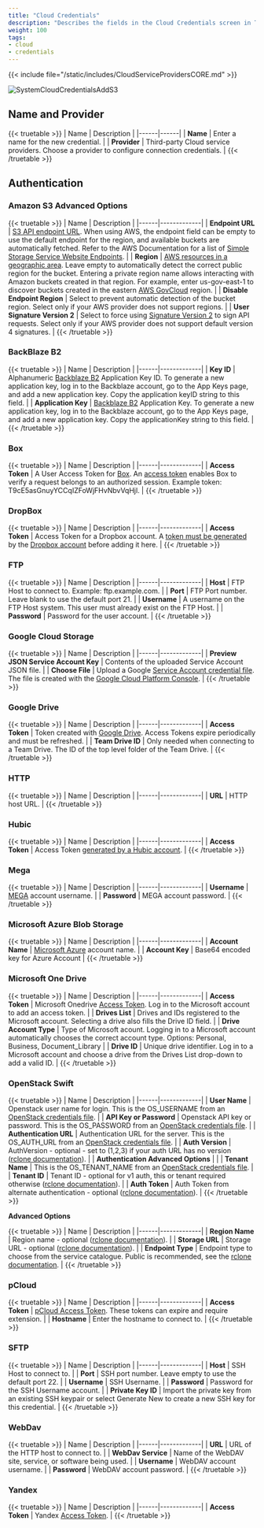 ```yaml
---
title: "Cloud Credentials"
description: "Describes the fields in the Cloud Credentials screen in TrueNAS CORE."
weight: 100
tags:
- cloud
- credentials
---
```


{{< include file="/static/includes/CloudServiceProvidersCORE.md" >}}

![SystemCloudCredentialsAddS3](/images/CORE/System/SystemCloudCredentialsAddS3.png "Adding new Cloud Credential: S3")

## Name and Provider

{{< truetable >}}
| Name | Description |
|------|------|
| **Name** | Enter a name for the new credential. |
| **Provider** | Third-party Cloud service providers. Choose a provider to configure connection credentials. |
{{< /truetable >}}

## Authentication

### Amazon S3 Advanced Options

{{< truetable >}}
| Name | Description |
|------|-------------|
| **Endpoint URL** | [S3 API endpoint URL](https://docs.aws.amazon.com/AmazonS3/latest/dev/WebsiteEndpoints.html). When using AWS, the endpoint field can be empty to use the default endpoint for the region, and available buckets are automatically fetched. Refer to the AWS Documentation for a list of [Simple Storage Service Website Endpoints](https://docs.aws.amazon.com/general/latest/gr/rande.html#s3_website_region_endpoints%20%20target=). |
| **Region** | [AWS resources in a geographic area](https://docs.aws.amazon.com/general/latest/gr/rande-manage.html). Leave empty to automatically detect the correct public region for the bucket. Entering a private region name allows interacting with Amazon buckets created in that region. For example, enter us-gov-east-1 to discover buckets created in the eastern [AWS GovCloud](https://docs.aws.amazon.com/govcloud-us/latest/UserGuide/whatis.html) region. |
| **Disable Endpoint Region** | Select to prevent automatic detection of the bucket region. Select only if your AWS provider does not support regions. |
| **User Signature Version 2** | Select to force using [Signature Version 2](https://docs.aws.amazon.com/general/latest/gr/signature-version-2.html) to sign API requests. Select only if your AWS provider does not support default version 4 signatures. |
{{< /truetable >}}

### BackBlaze B2

{{< truetable >}}
| Name | Description |
|------|-------------|
| **Key ID** | Alphanumeric [Backblaze B2](https://www.backblaze.com/b2/cloud-storage.html) Application Key ID. To generate a new application key, log in to the Backblaze account, go to the App Keys page, and add a new application key. Copy the application keyID string to this field. |
| **Application Key** | [Backblaze B2](https://www.backblaze.com/b2/cloud-storage.html) Application Key. To generate a new application key, log in to the Backblaze account, go to the App Keys page, and add a new application key. Copy the applicationKey string to this field. |
{{< /truetable >}}

### Box

{{< truetable >}}
| Name | Description |
|------|-------------|
| **Access Token** | A User Access Token for [Box](https://developer.box.com/). An [access token](https://developer.box.com/reference/) enables Box to verify a request belongs to an authorized session. Example token: T9cE5asGnuyYCCqIZFoWjFHvNbvVqHjl. |
{{< /truetable >}}

### DropBox

{{< truetable >}}
| Name | Description |
|------|-------------|
| **Access Token** | Access Token for a Dropbox account. A [token must be generated](https://dropbox.tech/developers/generate-an-access-token-for-your-own-account) by the [Dropbox account](https://www.dropbox.com/) before adding it here. |
{{< /truetable >}}

### FTP

{{< truetable >}}
| Name | Description |
|------|-------------|
| **Host** | FTP Host to connect to. Example: ftp.example.com. |
| **Port** | FTP Port number. Leave blank to use the default port 21. |
| **Username** | A username on the FTP Host system. This user must already exist on the FTP Host. |
| **Password** | Password for the user account. |
{{< /truetable >}}

### Google Cloud Storage

{{< truetable >}}
| Name | Description |
|------|-------------|
| **Preview JSON Service Account Key** | Contents of the uploaded Service Account JSON file. |
| **Choose File** | Upload a Google [Service Account credential file](https://rclone.org/googlecloudstorage/#service-account-support). The file is created with the [Google Cloud Platform Console](https://console.cloud.google.com/apis/credentials). |
{{< /truetable >}}

### Google Drive

{{< truetable >}}
| Name | Description |
|------|-------------|
| **Access Token** | Token created with [Google Drive](https://developers.google.com/drive/api/v3/about-auth). Access Tokens expire periodically and must be refreshed. |
| **Team Drive ID** | Only needed when connecting to a Team Drive. The ID of the top level folder of the Team Drive. |
{{< /truetable >}}

### HTTP

{{< truetable >}}
| Name | Description |
|------|-------------|
| **URL** | HTTP host URL. |
{{< /truetable >}}

### Hubic

{{< truetable >}}
| Name | Description |
|------|-------------|
| **Access Token** | Access Token [generated by a Hubic account](https://api.hubic.com/sandbox/). |
{{< /truetable >}}

### Mega

{{< truetable >}}
| Name | Description |
|------|-------------|
| **Username** | [MEGA](https://mega.nz/) account username. |
| **Password** | MEGA account password. |
{{< /truetable >}}

### Microsoft Azure Blob Storage

{{< truetable >}}
| Name | Description |
|------|-------------|
| **Account Name** | [Microsoft Azure](https://docs.microsoft.com/en-us/azure/storage/common/storage-create-storage-account) account name. |
| **Account Key** | Base64 encoded key for Azure Account |
{{< /truetable >}}

### Microsoft One Drive

{{< truetable >}}
| Name | Description |
|------|-------------|
| **Access Token** | Microsoft Onedrive [Access Token](https://docs.microsoft.com/en-us/onedrive/developer/rest-api/getting-started/authentication). Log in to the Microsoft account to add an access token. |
| **Drives List** | Drives and IDs registered to the Microsoft account. Selecting a drive also fills the Drive ID field. |
| **Drive Account Type** | Type of Microsoft acount. Logging in to a Microsoft account automatically chooses the correct account type.  Options: Personal, Business, Document_Library |
| **Drive ID** | Unique drive identifier. Log in to a Microsoft account and choose a drive from the Drives List drop-down to add a valid ID. |
{{< /truetable >}}

### OpenStack Swift

{{< truetable >}}
| Name | Description |
|------|-------------|
| **User Name** | Openstack user name for login. This is the OS_USERNAME from an [OpenStack credentials file](https://rclone.org/swift/#configuration-from-an-openstack-credentials-file). |
| **API Key or Password** | Openstack API key or password. This is the OS_PASSWORD from an [OpenStack credentials file](https://rclone.org/swift/#configuration-from-an-openstack-credentials-file). |
| **Authentication URL** | Authentication URL for the server. This is the OS_AUTH_URL from an [OpenStack credentials file](https://rclone.org/swift/#configuration-from-an-openstack-credentials-file). |
| **Auth Version** | AuthVersion - optional - set to (1,2,3) if your auth URL has no version ([rclone documentation](https://rclone.org/swift/#standard-options)). |
| **Authentication Advanced Options** |  |
| **Tenant Name** | This is the OS_TENANT_NAME from an [OpenStack credentials file](https://rclone.org/swift/#configuration-from-an-openstack-credentials-file). |
| **Tenant ID** | Tenant ID - optional for v1 auth, this or tenant required otherwise ([rclone documentation](https://rclone.org/swift/#standard-options)). |
| **Auth Token** | Auth Token from alternate authentication - optional ([rclone documentation](https://rclone.org/swift/#standard-options)). |
{{< /truetable >}}

**Advanced Options**

{{< truetable >}}
| Name | Description |
|------|-------------|
| **Region Name** | Region name - optional ([rclone documentation](https://rclone.org/swift/#standard-options)). |
| **Storage URL** | Storage URL - optional ([rclone documentation](https://rclone.org/swift/#standard-options)). |
| **Endpoint Type** | Endpoint type to choose from the service catalogue. Public is recommended, see the [rclone documentation](https://rclone.org/swift/#standard-options). |
{{< /truetable >}}

### pCloud

{{< truetable >}}
| Name | Description |
|------|-------------|
| **Access Token** | [pCloud Access Token](https://docs.pcloud.com/methods/intro/authentication.html). These tokens can expire and require extension. |
| **Hostname** | Enter the hostname to connect to. |
{{< /truetable >}}

### SFTP

{{< truetable >}}
| Name | Description |
|------|-------------|
| **Host** | SSH Host to connect to. |
| **Port** | SSH port number. Leave empty to use the default port 22. |
| **Username** | SSH Username. |
| **Password** | Password for the SSH Username account. |
| **Private Key ID** | Import the private key from an existing SSH keypair or select Generate New to create a new SSH key for this credential. |
{{< /truetable >}}

### WebDav

{{< truetable >}}
| Name | Description |
|------|-------------|
| **URL** | URL of the HTTP host to connect to. |
| **WebDav Service** | Name of the WebDAV site, service, or software being used. |
| **Username** | WebDAV account username. |
| **Password** | WebDAV account password. |
{{< /truetable >}}

### Yandex

{{< truetable >}}
| Name | Description |
|------|-------------|
| **Access Token** | Yandex [Access Token](https://yandex.com/dev/direct/doc/dg-v4/concepts/auth-token.html). |
{{< /truetable >}}
